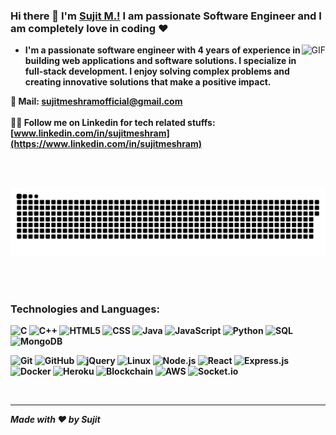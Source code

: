 ### Hi there 👋 I'm [Sujit M.!](https://github.com/sujitmeshram) I am passionate Software Engineer and I am completely love in coding ❤

<div style="border-radius:50%" >
<img align="right" alt="GIF"  height="160px" src="https://media.giphy.com/media/Ah3zHH7hvsSB2/giphy.gif" />
</div>

- <b>I'm a passionate software engineer with 4 years of experience in building web applications and software solutions. I specialize in full-stack development. I enjoy solving complex problems and creating innovative solutions that make a positive impact.<b>


 <b>📧 Mail: [sujitmeshramofficial@gmail.com](mailto:sujitmeshramofficial@gmail.com) <br>
  <br>
 🙋‍♂️ Follow me on Linkedin for tech related stuffs: [www.linkedin.com/in/sujitmeshram](https://www.linkedin.com/in/sujitmeshram)
  
  <b>
  
  <br>
   <br>

   
<a href=#><img src="contributions.svg"></a>

   
   <br>
   <br>
   
### Technologies and Languages:

![C](https://img.shields.io/badge/-C-000000?style=flat&logo=c)
![C++](https://img.shields.io/badge/-C++-000000?style=flat&logo=c%2B%2B)
![HTML5](https://img.shields.io/badge/-HTML5-000000?style=flat&logo=html5)
![CSS](https://img.shields.io/badge/-CSS-000000?style=flat&logo=css)
![Java](https://img.shields.io/badge/-Java-000000?style=flat&logo=java)
![JavaScript](https://img.shields.io/badge/-JavaScript-000000?style=flat&logo=javascript)
![Python](https://img.shields.io/badge/-Python-000000?style=flat&logo=python)
![SQL](https://img.shields.io/badge/-SQL-000000?style=flat&logo=postgresql)
![MongoDB](https://img.shields.io/badge/-MongoDB-000000?style=flat&logo=mongodb)



![Git](https://img.shields.io/badge/-Git-222222?style=flat&logo=git&logoColor=F05032)
![GitHub](https://img.shields.io/badge/-GitHub-222222?style=flat&logo=github&logoColor=181717)
![jQuery](https://img.shields.io/badge/-jQuery-222222?style=flat&logo=jQuery&logoColor=0769AD)
![Linux](https://img.shields.io/badge/-Linux-222222?style=flat&logo=linux&logoColor=FCC624)
![Node.js](https://img.shields.io/badge/-Node.js-222222?style=flat&logo=node.js&logoColor=339933)
![React](https://img.shields.io/badge/-React-222222?style=flat&logo=React&logoColor=61DAFB)
![Express.js](https://img.shields.io/badge/-express.js-000000?style=flat&logo=express.js)
![Docker](https://img.shields.io/badge/-Docker-black?style=flat-square&logo=docker)
![Heroku](https://img.shields.io/badge/-Heroku-222222?style=flat-square&logo=heroku)
![Blockchain](https://img.shields.io/badge/-Blockchain-black?style=flat-square&logo=blockchain)
![AWS](https://img.shields.io/badge/-AWS-black?style=flat-square&logo=aws)
![Socket.io](https://img.shields.io/badge/-Socket.io-black?style=flat-square&logo=socketio)

<br/>

---

<em><p class="love">Made <i class="icon ion-heart"></i> with ❤ by <b>Sujit</b></p>
</em>
